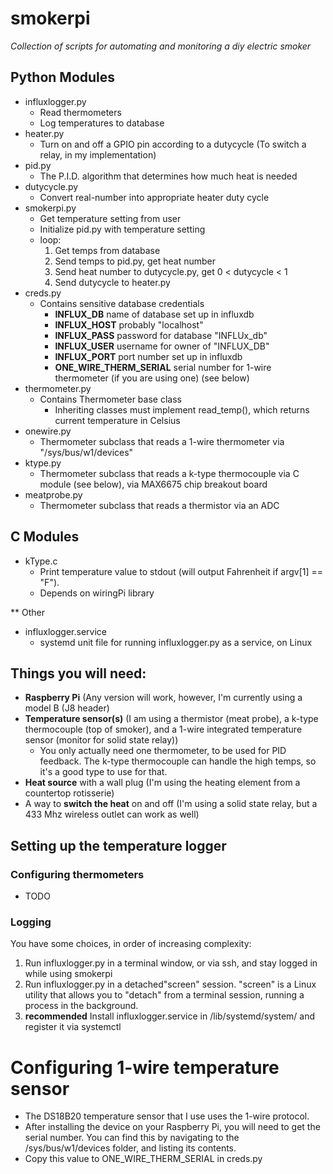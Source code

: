 # smokerpi
_Collection of scripts for automating and monitoring a diy electric smoker_

## Python Modules
* influxlogger.py
    * Read thermometers
    * Log temperatures to database
* heater.py
    * Turn on and off a GPIO pin according to a dutycycle (To switch a relay, in my implementation)
* pid.py
    * The P.I.D. algorithm that determines how much heat is needed
* dutycycle.py
    * Convert real-number into appropriate heater duty cycle
* smokerpi.py
    * Get temperature setting from user
    * Initialize pid.py with temperature setting
    * loop:
        1. Get temps from database
        2. Send temps to pid.py, get heat number
        3. Send heat number to dutycycle.py, get 0 < dutycycle < 1
        4. Send dutycycle to heater.py
* creds.py
    * Contains sensitive database credentials
        * **INFLUX_DB** name of database set up in influxdb
        * **INFLUX_HOST** probably "localhost"
        * **INFLUX_PASS** password for database "INFLUx_db"
        * **INFLUX_USER** username for owner of "INFLUX_DB"
        * **INFLUX_PORT** port number set up in influxdb
        * **ONE_WIRE_THERM_SERIAL** serial number for 1-wire thermometer (if you are using one) (see below)
* thermometer.py
    * Contains Thermometer base class
        * Inheriting classes must implement read_temp(), which returns current temperature in Celsius
* onewire.py
    * Thermometer subclass that reads a 1-wire thermometer via "/sys/bus/w1/devices"
* ktype.py
    * Thermometer subclass that reads a k-type thermocouple via C module (see below), via MAX6675 chip breakout board
* meatprobe.py
    * Thermometer subclass that reads a thermistor via an ADC
## C Modules
* kType.c
    * Print temperature value to stdout (will output Fahrenheit if argv[1] == "F").
    * Depends on wiringPi library
    
 ** Other
 * influxlogger.service
     * systemd unit file for running influxlogger.py as a service, on Linux
 
## Things you will need:
* **Raspberry Pi** (Any version will work, however, I'm currently using a model B (J8 header)
* **Temperature sensor(s)** (I am using a thermistor (meat probe), a k-type thermocouple (top of smoker), and a 1-wire integrated temperature sensor (monitor for solid state relay))
  * You only actually need one thermometer, to be used for PID feedback. The k-type thermocouple can handle the high temps, so it's a good type to use for that.
* **Heat source** with a wall plug (I'm using the heating element from a countertop rotisserie) 
* A way to **switch the heat** on and off (I'm using a solid state relay, but a 433 Mhz wireless outlet can work as well)

## Setting up the temperature logger

### Configuring thermometers
* TODO

### Logging 
You have some choices, in order of increasing complexity:
1. Run influxlogger.py in a terminal window, or via ssh, and stay logged in while using smokerpi
2. Run influxlogger.py in a detached"screen" session. "screen" is a Linux utility that allows you to "detach" from a terminal session, running a process in the background.
3. **recommended** Install influxlogger.service in /lib/systemd/system/ and register it via systemctl

# Configuring 1-wire temperature sensor
* The DS18B20 temperature sensor that I use uses the 1-wire protocol.
* After installing the device on your Raspberry Pi, you will need to get the serial number. You can find this by navigating to the /sys/bus/w1/devices folder, and listing its contents.
* Copy this value to ONE_WIRE_THERM_SERIAL in creds.py 
